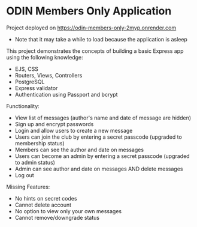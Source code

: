 # ODIN Members Only Application
Project deployed on https://odin-members-only-2myp.onrender.com

- Note that it may take a while to load because the application is asleep

This project demonstrates the concepts of building a basic Express app using the following knowledge:
- EJS, CSS
- Routers, Views, Controllers
- PostgreSQL
- Express validator
- Authentication using Passport and bcrypt

Functionality:
- View list of messages (author's name and date of message are hidden)
- Sign up and encrypt passwords
- Login and allow users to create a new message
- Users can join the club by entering a secret passcode (upgraded to membership status)
- Members can see the author and date on messages
- Users can become an admin by entering a secret passcode (upgraded to admin status)
- Admin can see author and date on messages AND delete messages
- Log out

Missing Features:
- No hints on secret codes
- Cannot delete account
- No option to view only your own messages
- Cannot remove/downgrade status